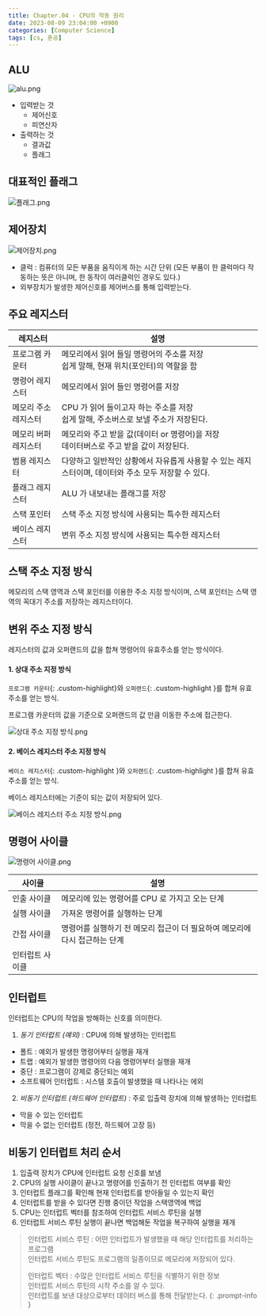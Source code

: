 ```yaml
---
title: Chapter.04 - CPU의 작동 원리
date: 2023-08-09 23:04:00 +0900
categories: [Computer Science]
tags: [cs, 혼공]
---
```


## **ALU**

![alu.png](/assets/img/posts/cs/4-1.png)

- 입력받는 것
  - 제어신호
  - 피연산자
- 출력하는 것
  - 결과값
  - 플래그

## **대표적인 플래그**

![플래그.png](/assets/img/posts/cs/4-2.png)

## **제어장치**

![제어장치.png](/assets/img/posts/cs/4-3.png)

- 클럭 : 컴퓨터의 모든 부품을 움직이게 하는 시간 단위 (모든 부품이 한 클럭마다 작동하는 뜻은 아니며, 한 동작이 여러클럭인 경우도 있다.)
- 외부장치가 발생한 제어신호를 제어버스를 통해 입력받는다.

## **주요 레지스터**

| 레지스터 | 설명 |
| --- | --- |
| 프로그램 카운터 | 메모리에서 읽어 들일 명령어의 주소를 저장<br>쉽게 말해, 현재 위치(포인터)의 역할을 함 |
| 명령어 레지스터 | 메모리에서 읽어 들인 명령어를 저장 |
| 메모리 주소 레지스터 | CPU 가 읽어 들이고자 하는 주소를 저장<br>쉽게 말해, 주소버스로 보낼 주소가 저장된다. |
| 메모리 버퍼 레지스터 | 메모리와 주고 받을 값(데이터 or 명령어)을 저장<br>데이터버스로 주고 받을 값이 저장된다. |
| 범용 레지스터 | 다양하고 일반적인 상황에서 자유롭게 사용할 수 있는 레지스터이며, 데이터와 주소 모두 저장할 수 있다. |
| 플래그 레지스터 | ALU 가 내보내는 플래그를 저장 |
| 스택 포인터 | 스택 주소 지정 방식에 사용되는 특수한 레지스터 |
| 베이스 레지스터 | 변위 주소 지정 방식에 사용되는 특수한 레지스터 |

## **스택 주소 지정 방식**

메모리의 스택 영역과 스택 포인터를 이용한 주소 지정 방식이며, 스택 포인터는 스택 영역의 꼭대기 주소를 저장하는 레지스터이다.

## **변위 주소 지정 방식**

레지스터의 값과 오퍼랜드의 값을 합쳐 명령어의 유효주소를 얻는 방식이다.

#### 1. 상대 주소 지정 방식

`프로그램 카운터`{: .custom-highlight}와 `오퍼랜드`{: .custom-highlight }를 합쳐 유효주소를 얻는 방식.

프로그램 카운터의 값을 기준으로 오퍼랜드의 값 만큼 이동한 주소에 접근한다.

![상대 주소 지정 방식.png](/assets/img/posts/cs/4-4.png)

#### 2. 베이스 레지스터 주소 지정 방식

`베이스 레지스터`{: .custom-highlight }와 `오퍼랜드`{: .custom-highlight }를 합쳐 유효주소를 얻는 방식.

베이스 레지스터에는 기준이 되는 값이 저장되어 있다.

![베이스 레지스터 주소 지정 방식.png](/assets/img/posts/cs/4-5.png)

## **명령어 사이클**

![명령어 사이클.png](/assets/img/posts/cs/4-6.png)

| 사이클 | 설명 |
| --- | --- |
| 인출 사이클 | 메모리에 있는 명령어를 CPU 로 가지고 오는 단계 |
| 실행 사이클 | 가져온 명령어를 실행하는 단계 |
| 간접 사이클 | 명령어를 실행하기 전 메모리 접근이 더 필요하여 메모리에 다시 접근하는 단계 |
| 인터럽트 사이클 |  |

## **인터럽트**

인터럽트는 CPU의 작업을 방해하는 신호를 의미한다.

1. *동기 인터럽트 (예외)* : CPU에 의해 발생하는 인터럽트
  - 폴트 : 예외가 발생한 명령어부터 실행을 재개
  - 트랩 : 예외가 발생한 명령어의 다음 명령어부터 실행을 재개
  - 중단 : 프로그램이 강제로 중단되는 예외
  - 소프트웨어 인터럽트 : 시스템 호출이 발생했을 때 나타나는 에외

2. *비동기 인터럽트 (하드웨어 인터럽트)* : 주로 입출력 장치에 의해 발생하는 인터럽트
  - 막을 수 있는 인터럽트
  - 막을 수 없는 인터럽트 (정전, 하드웨어 고장 등)

## **비동기 인터럽트 처리 순서**

1. 입출력 장치가 CPU에 인터럽트 요청 신호를 보냄
2. CPU의 실행 사이클이 끝나고 명령어를 인출하기 전 인터럽트 여부를 확인
3. 인터럽트 플래그를 확인해 현재 인터럽트를 받아들일 수 있는지 확인
4. 인터럽트를 받을 수 있다면 진행 중이던 작업을 스택영역에 백업
5. CPU는 인터럽트 벡터를 참조하여 인터럽트 서비스 루틴을 실행
6. 인터럽트 서비스 루틴 실행이 끝나면 백업해둔 작업을 복구하여 실행을 재개

> 인터럽트 서비스 루틴
> : 어떤 인터럽트가 발생했을 때 해당 인터럽트를 처리하는 프로그램<br>인터럽트 서비스 루틴도 프로그램의 일종이므로 메모리에 저장되어 있다.
> 
> 인터럽트 벡터
> : 수많은 인터럽트 서비스 루틴을 식별하기 위한 정보<br>인터럽트 서비스 루틴의 시작 주소를 알 수 있다.<br>인터럽트를 보낸 대상으로부터 데이터 버스를 통해 전달받는다.
{: .prompt-info }